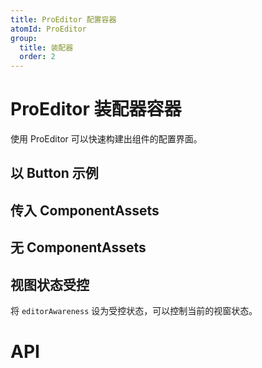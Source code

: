 ```yaml
---
title: ProEditor 配置容器
atomId: ProEditor
group:
  title: 装配器
  order: 2
---
```


# ProEditor 装配器容器

使用 ProEditor 可以快速构建出组件的配置界面。

## 以 Button 示例

<code src='./demos/buttonAssets.tsx' ></code>

## 传入 ComponentAssets

<code src='./demos/defaultAssets.tsx' ></code>

## 无 ComponentAssets

<code src='./demos/empty.tsx' ></code>

## 视图状态受控

将 `editorAwareness` 设为受控状态，可以控制当前的视窗状态。

<code src="./demos/controlledPresence.tsx" ></code>

# API

<API id="ProEditor"></API>
